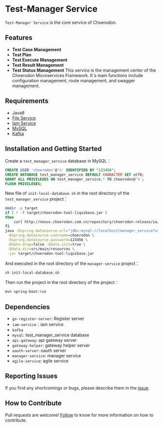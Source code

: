 # Test-Manager Service
`Test-Manager Service` is the core service of Choerodon.  

## Features
- **Test Case Management**
- **Test Plan**
- **Test Execute Management**
- **Test Result Management**
- **Test Status Management**
This service is the management center of the Choerodon Microservices Framework. It`s main functions include configuration management, route management, and swagger management.

## Requirements
- Java8
- [File Service](https://github.com/choerodon/file-service.git)
- [Iam Service](https://github.com/choerodon/iam-service.git)
- [MySQL](https://www.mysql.com)
- [Kafka](https://kafka.apache.org)

## Installation and Getting Started

Create a `test_manager_service` database in MySQL：

```sql
CREATE USER 'choerodon'@'%' IDENTIFIED BY "123456";
CREATE DATABASE test_manager_service DEFAULT CHARACTER SET utf8;
GRANT ALL PRIVILEGES ON test_manager_service.* TO choerodon@'%';
FLUSH PRIVILEGES;
```
New file of `init-local-database.sh` in the root directory of the `test_manager_service` project：

```sh
mkdir -p target
if [ ! -f target/choerodon-tool-liquibase.jar ]
then
    curl http://nexus.choerodon.com.cn/repository/choerodon-release/io/choerodon/choerodon-tool-liquibase/0.6.3.RELEASE/choerodon-tool-liquibase-0.6.3.RELEASE.jar -o target/choerodon-tool-liquibase.jar
fi
java -Dspring.datasource.url="jdbc:mysql://localhost/manager_service?useUnicode=true&characterEncoding=utf-8&useSSL=false" \
 -Dspring.datasource.username=choerodon \
 -Dspring.datasource.password=123456 \
 -Ddata.drop=false -Ddata.init=true \
 -Ddata.dir=src/main/resources \
 -jar target/choerodon-tool-liquibase.jar
```

And executed in the root directory of the `manager-service` project：

```sh
sh init-local-database.sh
```
Then run the project in the root directory of the project：

```sh
mvn spring-boot:run
```

## Dependencies
- `go-register-server`: Register server
- `iam-service`：iam service
- `kafka`
- `mysql`: test_manager_service database
- `api-gateway`: api gateway server
- `gateway-helper`: gateway helper server
- `oauth-server`: oauth server
- `manager-service`: manager service
- `agile-service`: agile service

## Reporting Issues
If you find any shortcomings or bugs, please describe them in the  [issue](https://github.com/choerodon/choerodon/issues/new?template=issue_template.md).

## How to Contribute
Pull requests are welcome! [Follow](https://github.com/choerodon/choerodon/blob/master/CONTRIBUTING.md) to know for more information on how to contribute.